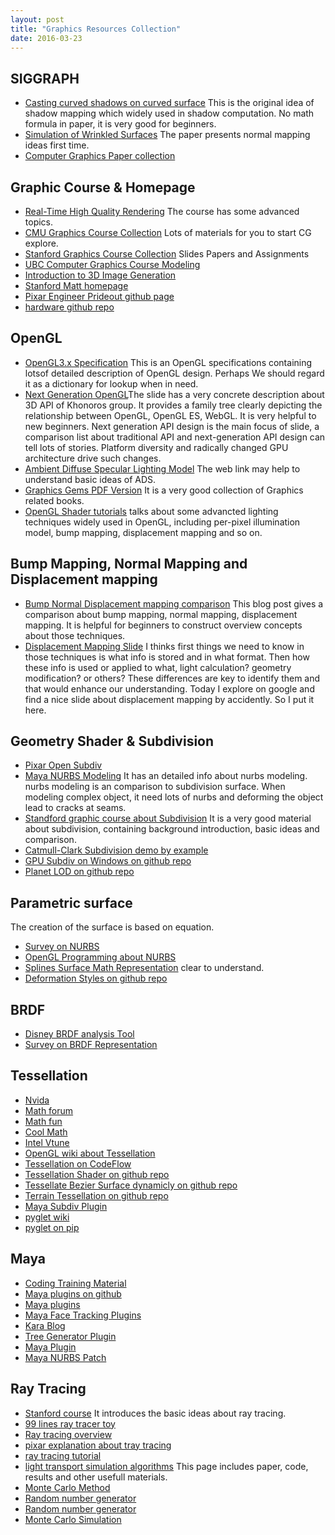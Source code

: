 ```yaml
---
layout: post
title: "Graphics Resources Collection" 
date: 2016-03-23
---
```


## SIGGRAPH 

- [Casting curved shadows on curved surface](http://cseweb.ucsd.edu/~ravir/274/15/papers/p270-williams.pdf) This is the original idea 
    of shadow mapping which widely used in shadow computation. No math formula in paper, it is very good for beginners.
- [Simulation of Wrinkled Surfaces](http://research.microsoft.com/pubs/73939/p286-blinn.pdf) The paper presents normal mapping ideas first time. 
- [Computer Graphics Paper collection](http://kesen.realtimerendering.com/) 

## Graphic Course & Homepage 

- [Real-Time High Quality Rendering](http://cseweb.ucsd.edu/~ravir/274/15/274.html) The course has some advanced topics.
- [CMU Graphics Course Collection](http://graphics.cs.cmu.edu/?page_id=16) Lots of materials for you to start CG explore.
- [Stanford Graphics Course Collection](http://graphics.stanford.edu/courses/) Slides Papers and Assignments   
- [UBC Computer Graphics Course Modeling](http://www.cs.ubc.ca/~sheffa/dgp/sylabus.html)
- [Introduction to 3D Image Generation](http://web.cse.ohio-state.edu/~hwshen/781/Site/Main.html)
- [Stanford Matt homepage](https://graphics.stanford.edu/~mdfisher/index.html)
- [Pixar Engineer Prideout github page](http://github.prideout.net/)
- [hardware github repo](https://github.com/hardware)

## OpenGL

- [OpenGL3.x Specification](https://www.opengl.org/registry/doc/glspec32.core.20091207.pdf) This is an OpenGL specifications 
    containing lotsof detailed description of OpenGL design. Perhaps We should regard it as a dictionary for lookup when in need.  
- [Next Generation OpenGL](https://www.khronos.org/assets/uploads/events/Next-Generation-OpenGL-Dec14.pdf)The slide has a very
    concrete description about 3D API of Khonoros group. It provides a family tree clearly depicting the relationship between
    OpenGL, OpenGL ES, WebGL. It is very helpful to new beginners. Next generation API design is the main focus of slide, a
    comparison list about traditional API and next-generation API design can tell lots of stories. Platform diversity and
    radically changed GPU architecture drive such changes. 
- [Ambient Diffuse Specular Lighting Model](http://www.learnopengl.com/#!Lighting/Basic-Lighting) The web link may help to understand 
    basic ideas of ADS.  
- [Graphics Gems PDF Version](https://github.com/tl3shi/books/tree/master/GameDev/Graphics) It is a very good collection of Graphics 
    related books.  
- [OpenGL Shader tutorials](https://www.opengl.org/sdk/docs/tutorials/TyphoonLabs/Chapter_4.pdf) talks about some advancted lighting 
    techniques widely used in OpenGL, including per-pixel illumination model, bump mapping, displacement mapping and so on.

## Bump Mapping, Normal Mapping and Displacement mapping

- [Bump Normal Displacement mapping comparison](http://blog.digitaltutors.com/bump-normal-and-displacement-maps/)
    This blog post gives a comparison about bump mapping, normal mapping, displacement mapping.
    It is helpful for beginners to construct overview concepts about those techniques. 
- [Displacement Mapping Slide](https://perso.limsi.fr/jacquemi/OGL-4/OGL-4-slides.pdf)
    I thinks first things we need to know in those techniques is what info is stored and
    in what format. Then how these info is used or applied to what, light calculation?
    geometry modification? or others? These differences are key to identify them and that
    would enhance our understanding. Today I explore on google and find a nice slide about
    displacement mapping by accidently. So I put it here.

## Geometry Shader & Subdivision

- [Pixar Open Subdiv](http://graphics.pixar.com/opensubdiv/docs/subdivision_surfaces.html)
- [Maya NURBS Modeling](https://courses.cs.washington.edu/courses/cse459/06wi/help/mayaguide/Complete/NURBS.pdf)
    It has an detailed info about nurbs modeling. nurbs modeling is an comparison to subdivision surface. When modeling complex object, it 
    need lots of nurbs and deforming the object lead to cracks at seams.
- [Standford graphic course about Subdivision](http://graphics.stanford.edu/courses/cs468-10-fall/LectureSlides/10_Subdivision.pdf)
    It is a very good material about subdivision, containing background introduction, basic ideas and comparison.
- [Catmull-Clark Subdivision demo by example](http://www.rorydriscoll.com/2008/08/01/catmull-clark-subdivision-the-basics/)
- [GPU Subdiv on Windows on github repo](https://github.com/astrolagrange/GPU-based-feature-adaptive-rendering-of-Loop-subdivision-surfaces)
- [Planet LOD on github repo](https://github.com/sp4cerat/Planet-LOD)

## Parametric surface

The creation of the surface is based on equation.

- [Survey on NURBS](http://design.osu.edu/carlson/history/PDFs/Piegl-NURBS-91.pdf)
- [OpenGL Programming about NURBS](http://www.glprogramming.com/red/chapter12.html)
- [Splines Surface Math Representation](http://mrl.nyu.edu/~perlin/courses/spring2009/splines4.html)
    clear to understand.
- [Deformation Styles on github repo](https://github.com/sp4cerat/Deformation-Styles-using-Spline-Skinning)

## BRDF

- [Disney BRDF analysis Tool](http://www.disneyanimation.com/technology/brdf.html)
- [Survey on BRDF Representation](http://www.cs.princeton.edu/~smr/cs348c-97/surveypaper.html)

## Tessellation

- [Nvida](http://www.nvidia.com/object/tessellation.html) 
- [Math forum](http://mathforum.org/sum95/suzanne/whattess.html) 
- [Math fun](https://www.mathsisfun.com/geometry/tessellation.html) 
- [Cool Math](http://www.coolmath.com/lesson-tessellations-1) 
- [Intel Vtune](https://software.intel.com/en-us/node/596501) 
- [OpenGL wiki about Tessellation](https://www.opengl.org/wiki/Tessellation)
- [Tessellation on CodeFlow](http://codeflow.org/entries/2010/nov/07/opengl-4-tessellation/)
- [Tessellation Shader on github repo](https://github.com/NCCA/TessellationShader)
- [Tessellate Bezier Surface dynamicly on github repo](https://github.com/Jakub-Ciecierski/TessellationGFX)
- [Terrain Tessellation on github repo](https://github.com/hardware/TerrainTessellation)
- [Maya Subdiv Plugin](https://github.com/dnkv/MayaTSubdiv)
- [pyglet wiki](https://bitbucket.org/pyglet/pyglet/wiki/Home)
- [pyglet on pip](https://pypi.python.org/pypi/pyglet)
    

## Maya

- [Coding Training Material](https://github.com/ADN-DevTech/Maya-Training-Material)
- [Maya plugins on github](https://github.com/illmillrig?tab=repositories)
- [Maya plugins](https://github.com/appleseedhq)
- [Maya Face Tracking Plugins](https://github.com/oscarwestberg/Face-Tracking-Maya)
- [Kara Blog](http://www.karajensen.com/)
- [Tree Generator Plugin](https://github.com/karajensen/tree-generator)
- [Maya Plugin](https://github.com/illmillrig/SurfaceAttach)
- [Maya NURBS Patch](http://www.3dtutorials.michaelorourke.com/tutorials/Modeling/Basics/NurbsPatchsIntro12.pdf)    


## Ray Tracing

- [Stanford course](http://candela.stanford.edu/cs348b-14/doku.php) It introduces the basic ideas about ray tracing.
- [99 lines ray tracer toy](http://www.kevinbeason.com/smallpt/)
- [Ray tracing overview](http://www.scratchapixel.com/lessons/3d-basic-rendering/ray-tracing-overview)
- [pixar explanation about tray tracing](https://renderman.pixar.com/view/raytracing-fundamentals)
- [ray tracing tutorial](https://www.ics.uci.edu/~gopi/CS211B/RayTracing%20tutorial.pdf)
- [light transport simulation algorithms](http://iliyan.com/publications/VertexMerging)
    This page includes paper, code, results and other usefull materials.
- [Monte Carlo Method](http://www.scratchapixel.com/lessons/mathematics-physics-for-computer-graphics/monte-carlo-methods-in-practice/monte-carlo-integration)
- [Random number generator](http://www.agner.org/random/?e=0,34)
- [Random number generator](http://www.maths.manchester.ac.uk/~ahazel/VBAC++_coursework3.pdf)
- [Monte Carlo Simulation](http://ww2.odu.edu/~agodunov/teaching/notes/Cp01_random.pdf)
